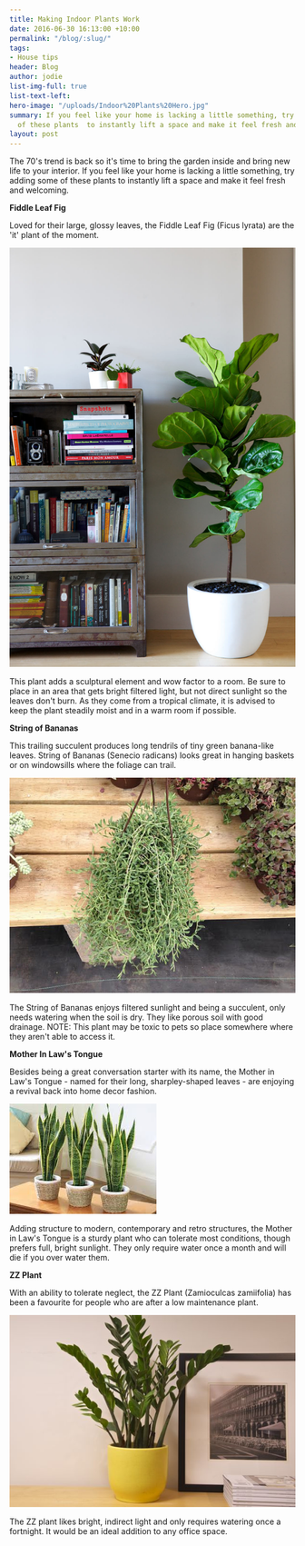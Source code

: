 ```yaml
---
title: Making Indoor Plants Work
date: 2016-06-30 16:13:00 +10:00
permalink: "/blog/:slug/"
tags:
- House tips
header: Blog
author: jodie
list-img-full: true
list-text-left:
hero-image: "/uploads/Indoor%20Plants%20Hero.jpg"
summary: If you feel like your home is lacking a little something, try adding some
  of these plants  to instantly lift a space and make it feel fresh and welcoming.
layout: post
---
```


The 70's trend is back so it's time to bring the garden inside and bring new life to your interior. If you feel like your home is lacking a little something, try adding some of these plants to instantly lift a space and make it feel fresh and welcoming.

**Fiddle Leaf Fig**

Loved for their large, glossy leaves, the Fiddle Leaf Fig (Ficus lyrata) are the 'it' plant of the moment.

![Fiddle fig 3.jpg](/uploads/Fiddle%20fig%203.jpg)

This plant adds a sculptural element and wow factor to a room. Be sure to place in an area that gets bright filtered light, but not direct sunlight so the leaves don't burn. As they come from a tropical climate, it is advised to keep the plant steadily moist and in a warm room if possible.

**String of Bananas**

This trailing succulent produces long tendrils of tiny green banana-like leaves. String of Bananas (Senecio radicans) looks great in hanging baskets or on windowsills where the foliage can trail.

![String of Bananas.jpg](/uploads/String%20of%20Bananas.jpg)

The String of Bananas enjoys filtered sunlight and being a succulent, only needs watering when the soil is dry. They like porous soil with good drainage. NOTE: This plant may be toxic to pets so place somewhere where they aren't able to access it.

**Mother In Law's Tongue**

Besides being a great conversation starter with its name, the Mother in Law's Tongue - named for their long, sharpley-shaped leaves - are enjoying a revival back into home decor fashion.

![Mother-in-laws-tongue1.jpg](/uploads/Mother-in-laws-tongue1.jpg)

Adding structure to modern, contemporary and retro structures, the Mother in Law's Tongue is a sturdy plant who can tolerate most conditions, though prefers full, bright sunlight. They only require water once a month and will die if you over water them.

**ZZ Plant**

With an ability to tolerate neglect, the ZZ Plant (Zamioculcas zamiifolia) has been a favourite for people who are after a low maintenance plant.

![ZZ Plant-654e78.jpg](/uploads/ZZ%20Plant-654e78.jpg)

The ZZ plant likes bright, indirect light and only requires watering once a fortnight. It would be an ideal addition to any office space.
